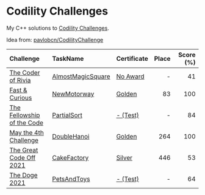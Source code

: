 # Codility Challenges
My C++ solutions to [Codility Challenges](https://app.codility.com/programmers/challenges/). 

Idea from: [pavlobcn/CodilityChallenge](https://github.com/pavlobcn/CodilityChallenge)

| Challenge | TaskName | Certificate | Place | Score (%) |
| :-- | :-- | :-- | --:| --: |
| [The Coder of Rivia](https://app.codility.com/programmers/challenges/the_coder_of_rivia_2021/) | [AlmostMagicSquare](/2021/TheCoderOfRivia) | [No Award](https://app.codility.com/cert/view/certRBANRJ-D95DQ64Y5T7NHSU8/details/) | - | 41 |
| [Fast & Curious](https://app.codility.com/programmers/challenges/fast_and_curious_2021/) | [NewMotorway](/2021/Fast&Curious) | [Golden](https://app.codility.com/cert/view/cert65FC5K-2WU84WEYK3XZPZV8/) | 83 | 100 |
| [The Fellowship of the Code](https://app.codility.com/programmers/challenges/fellowship_of_the_code_2021/) | [PartialSort](2021/TheFellowshipOfTheCode) | [- (Test)](https://app.codility.com/demo/results/trainingB8JDC2-DZ2/) | - | 84 |
| [May the 4th Challenge](https://app.codility.com/programmers/challenges/may_the_4th_2021/) | [DoubleHanoi](/2021/MayThe4thChallenge) | [Golden](https://app.codility.com/cert/view/cert6ZC6PK-5P2TPAJMY87U8CNK/) | 264 | 100 |
| [The Great Code Off 2021](https://app.codility.com/programmers/challenges/great_code_off2021/) | [CakeFactory](/2021/TheGreatCodeOff2021) | [Silver](https://app.codility.com/cert/view/certZ6TM4K-9WS9JCS956FXCFMN/) | 446 | 53 |
| [The Doge 2021](https://app.codility.com/programmers/challenges/doge2021/) | [PetsAndToys](/2021/TheDoge2021) | [- (Test)](https://app.codility.com/demo/results/training8DN8WS-GX8/) | - | 64 |
